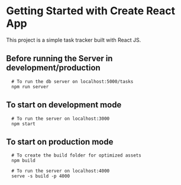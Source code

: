 # Getting Started with Create React App

This project is a simple task tracker built with React JS.

## Before running the Server in development/production

```
  # To run the db server on localhost:5000/tasks
  npm run server
```

## To start on development mode

```
  # To run the server on localhost:3000
  npm start
```

## To start on production mode

```
  # To create the build folder for optimized assets
  npm build

  # To run the server on localhost:4000
  serve -s build -p 4000
```
